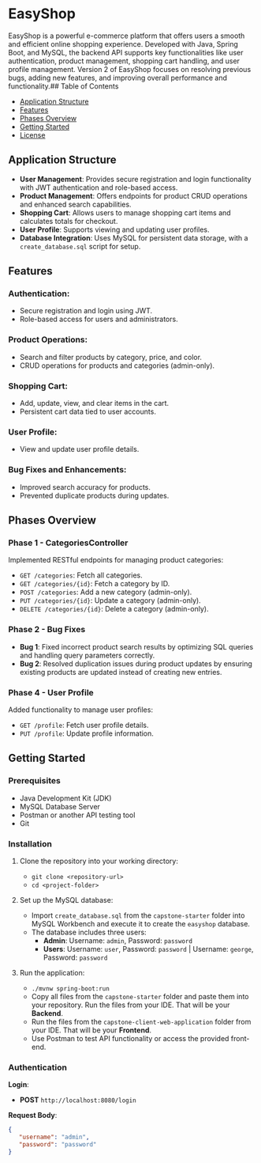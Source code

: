 # EasyShop

EasyShop is a powerful e-commerce platform that offers users a smooth and efficient online shopping experience. Developed with Java, Spring Boot, and MySQL, the backend API supports key functionalities like user authentication, product management, shopping cart handling, and user profile management. Version 2 of EasyShop focuses on resolving previous bugs, adding new features, and improving overall performance and functionality.## Table of Contents

- [Application Structure](#application-structure)
- [Features](#features)
- [Phases Overview](#phases-overview)
- [Getting Started](#getting-started)
- [License](#license)

## Application Structure

- **User Management**: Provides secure registration and login functionality with JWT authentication and role-based access.
- **Product Management**: Offers endpoints for product CRUD operations and enhanced search capabilities.
- **Shopping Cart**: Allows users to manage shopping cart items and calculates totals for checkout.
- **User Profile**: Supports viewing and updating user profiles.
- **Database Integration**: Uses MySQL for persistent data storage, with a `create_database.sql` script for setup.

## Features

### Authentication:
- Secure registration and login using JWT.
- Role-based access for users and administrators.

### Product Operations:
- Search and filter products by category, price, and color.
- CRUD operations for products and categories (admin-only).

### Shopping Cart:
- Add, update, view, and clear items in the cart.
- Persistent cart data tied to user accounts.

### User Profile:
- View and update user profile details.

### Bug Fixes and Enhancements:
- Improved search accuracy for products.
- Prevented duplicate products during updates.

## Phases Overview

### Phase 1 - CategoriesController
Implemented RESTful endpoints for managing product categories:
- `GET /categories`: Fetch all categories.
- `GET /categories/{id}`: Fetch a category by ID.
- `POST /categories`: Add a new category (admin-only).
- `PUT /categories/{id}`: Update a category (admin-only).
- `DELETE /categories/{id}`: Delete a category (admin-only).

### Phase 2 - Bug Fixes
- **Bug 1**: Fixed incorrect product search results by optimizing SQL queries and handling query parameters correctly.
- **Bug 2**: Resolved duplication issues during product updates by ensuring existing products are updated instead of creating new entries.

### Phase 4 - User Profile
Added functionality to manage user profiles:
- `GET /profile`: Fetch user profile details.
- `PUT /profile`: Update profile information.

## Getting Started

### Prerequisites
- Java Development Kit (JDK)
- MySQL Database Server
- Postman or another API testing tool
- Git

### Installation
1. Clone the repository into your working directory:
   - `git clone <repository-url>`
   - `cd <project-folder>`

2. Set up the MySQL database:
   - Import `create_database.sql` from the `capstone-starter` folder into MySQL Workbench and execute it to create the `easyshop` database.
   - The database includes three users:
     - **Admin**: Username: `admin`, Password: `password`
     - **Users**: Username: `user`, Password: `password` | Username: `george`, Password: `password`

3. Run the application:
   - `./mvnw spring-boot:run`
   - Copy all files from the `capstone-starter` folder and paste them into your repository. Run the files from your IDE. That will be your **Backend**.
   - Run the files from the `capstone-client-web-application` folder from your IDE. That will be your **Frontend**.
   - Use Postman to test API functionality or access the provided front-end.

### Authentication

**Login**:
- **POST** `http://localhost:8080/login`

**Request Body**:
```json
{
   "username": "admin",
   "password": "password"
}
